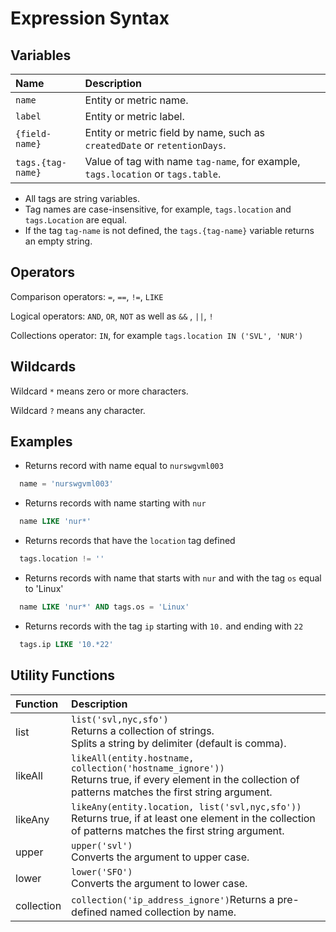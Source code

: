
# Expression Syntax

## Variables

| Name | Description |
|:---|:---|
| `name` | Entity or metric name. |
| `label` | Entity or metric label. | 
| `{field-name}` | Entity or metric field by name, such as `createdDate` or `retentionDays`. |
| `tags.{tag-name}` | Value of tag with name `tag-name`, for example, `tags.location` or `tags.table`. |

* All tags are string variables.
* Tag names are case-insensitive, for example, `tags.location` and `tags.Location` are equal.
* If the tag `tag-name` is not defined, the `tags.{tag-name}` variable returns an empty string.

## Operators

Comparison operators: `=`, `==`, `!=`, `LIKE`

Logical operators: `AND`, `OR`, `NOT` as well as `&&` , `||`, `!`

Collections operator: `IN`, for example `tags.location IN ('SVL', 'NUR')`

## Wildcards

Wildcard `*` means zero or more characters. 

Wildcard `?` means any character.

## Examples

* Returns record with name equal to `nurswgvml003`

```sql
  name = 'nurswgvml003'
```

* Returns records with name starting with `nur`

```sql
  name LIKE 'nur*'
```

* Returns records that have the `location` tag defined

```sql
  tags.location != ''
```

* Returns records with name that starts with `nur` and with the tag `os` equal to 'Linux'

```sql
  name LIKE 'nur*' AND tags.os = 'Linux'
```

* Returns records with the tag `ip` starting with `10.` and ending with `22`

```sql
  tags.ip LIKE '10.*22'
```

## Utility Functions

| **Function**   | **Description**  |
|:---|:---|
| list       | `list('svl,nyc,sfo')`<br>Returns a collection of strings. <br>Splits a string by delimiter (default is comma).          |
| likeAll    | `likeAll(entity.hostname, collection('hostname_ignore'))`<br>Returns true, if every element in the collection of patterns matches the first string argument.        |
| likeAny    | `likeAny(entity.location, list('svl,nyc,sfo'))`<br>Returns true, if at least one element in the collection of patterns matches the first string argument. |
| upper      | `upper('svl')`<br>Converts the argument to upper case.  |
| lower      | `lower('SFO')`<br>Converts the argument to lower case.  |
| collection | `collection('ip_address_ignore')`Returns a pre-defined named collection by name.  |
